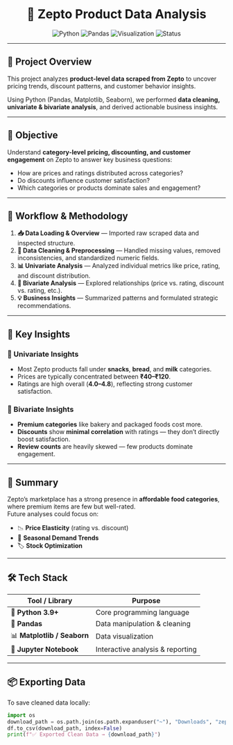 <h1 align="center">🛒 Zepto Product Data Analysis</h1>

<p align="center">
  <img src="https://img.shields.io/badge/Python-3.9+-blue?logo=python" alt="Python">
  <img src="https://img.shields.io/badge/Pandas-Data%20Analysis-green?logo=pandas" alt="Pandas">
  <img src="https://img.shields.io/badge/Visualization-Matplotlib%20|%20Seaborn-orange" alt="Visualization">
  <img src="https://img.shields.io/badge/Status-Completed-success?style=flat-square" alt="Status">
</p>

---

## 📘 Project Overview

This project analyzes **product-level data scraped from Zepto** to uncover pricing trends, discount patterns, and customer behavior insights.

Using Python (Pandas, Matplotlib, Seaborn), we performed **data cleaning, univariate & bivariate analysis**, and derived actionable business insights.

---

## 🎯 Objective

Understand **category-level pricing, discounting, and customer engagement** on Zepto to answer key business questions:

- How are prices and ratings distributed across categories?  
- Do discounts influence customer satisfaction?  
- Which categories or products dominate sales and engagement?

---

## 🧭 Workflow & Methodology

1. **📥 Data Loading & Overview** — Imported raw scraped data and inspected structure.  
2. **🧹 Data Cleaning & Preprocessing** — Handled missing values, removed inconsistencies, and standardized numeric fields.  
3. **📊 Univariate Analysis** — Analyzed individual metrics like price, rating, and discount distribution.  
4. **🔗 Bivariate Analysis** — Explored relationships (price vs. rating, discount vs. rating, etc.).  
5. **💡 Business Insights** — Summarized patterns and formulated strategic recommendations.

---

## 🧠 Key Insights

### 🔹 Univariate Insights
- Most Zepto products fall under **snacks**, **bread**, and **milk** categories.  
- Prices are typically concentrated between **₹40–₹120**.  
- Ratings are high overall (**4.0–4.8**), reflecting strong customer satisfaction.

### 🔸 Bivariate Insights
- **Premium categories** like bakery and packaged foods cost more.  
- **Discounts** show **minimal correlation** with ratings — they don’t directly boost satisfaction.  
- **Review counts** are heavily skewed — few products dominate engagement.

---

## 🧾 Summary

Zepto’s marketplace has a strong presence in **affordable food categories**, where premium items are few but well-rated.  
Future analyses could focus on:

- 📉 **Price Elasticity** (rating vs. discount)  
- 📆 **Seasonal Demand Trends**  
- 🏷️ **Stock Optimization**

---

## 🛠️ Tech Stack

| Tool / Library | Purpose |
|-----------------|----------|
| 🐍 **Python 3.9+** | Core programming language |
| 🧮 **Pandas** | Data manipulation & cleaning |
| 📊 **Matplotlib / Seaborn** | Data visualization |
| 📁 **Jupyter Notebook** | Interactive analysis & reporting |

---

## 📦 Exporting Data

To save cleaned data locally:

```python
import os
download_path = os.path.join(os.path.expanduser("~"), "Downloads", "zepto_products_cleaned.csv")
df.to_csv(download_path, index=False)
print(f"✅ Exported Clean Data → {download_path}")
